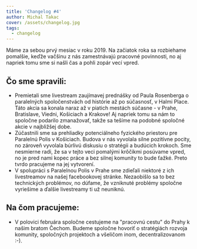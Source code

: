 ```yaml
---
title: 'Changelog #4'
author: Michal Takac
cover: /assets/changelog.jpg
tags:
  - changelog
---
```

Máme za sebou prvý mesiac v roku 2019. Na začiatok roka sa rozbiehame pomalšie, keďže vačšinu z nás zamestnávajú pracovné povinnosti, no aj napriek tomu sme si našli čas a pohli zopár vecí vpred.

## Čo sme spravili:

* Premietali sme livestream zaujímavej prednášky od Paula Rosenberga o paralelných spoločenstvách od histórie až po súčasnosť, v Halmi Place. Táto akcia sa konala naraz až v piatich mestách súčasne - v Prahe, Bratislave, Viedni, Košiciach a Krakove! Aj napriek tomu sa nám to spoločne podarilo zmanažovať, takže sa tešíme na podobné spoločné akcie v najbližšej dobe.
* Zúčastnili sme sa prehliadky potenciálneho fyzického priestoru pre Paralelnú Polis v Košiciach. Budova v nás vyvolala silne pozitívne pocity, no zároveň vyvolala búrlivú diskusiu o stratégii a budúcich krokoch. Sme nesmierne radi, že sa v tejto veci pomalými krôčikmi posúvame vpred, no je pred nami kopec práce a bez silnej komunity to bude ťažké. Preto tvrdo pracujeme na jej vytvorení.
* V spolupráci s Paralelnou Polis v Prahe sme zdieľali niektoré z ich livestreamov na našej facebookovej stránke. Nezaobišlo sa to bez technických problémov, no dúfame, že vzniknuté problémy spoločne vyriešime a ďalšie livestreamy ti už neuniknú.

## Na čom pracujeme:

* V polovici februára spoločne cestujeme na "pracovnú cestu" do Prahy k našim bratom Čechom. Budeme spoločne hovoriť o stratégiách rozvoja komunity, spoločných projektoch a všeličom inom, decentralizovanom :-).
